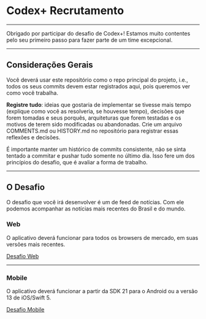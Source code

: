 # Codex+ Recrutamento

---

Obrigado por participar do desafio de Codex+! Estamos muito contentes pelo seu primeiro passo para fazer parte de um time excepcional.

-------------------------------------------------------------------------------
## Considerações Gerais
Você deverá usar este repositório como o repo principal do projeto, i.e., todos os seus commits devem estar registrados aqui, pois queremos ver como você trabalha.

**Registre tudo**: ideias que gostaria de implementar se tivesse mais tempo (explique como você as resolveria, se houvesse tempo), decisões que forem tomadas e seus porquês, arquiteturas que forem testadas e os motivos de terem sido modificadas ou abandonadas. Crie um arquivo COMMENTS.md ou HISTORY.md no repositório para registrar essas reflexões e decisões.

É importante manter um histórico de commits consistente, não se sinta tentado a commitar e pushar tudo somente no último dia. Isso fere um dos princípios do desafio, que é avaliar a forma de trabalho.

-------------------------------------------------------------------------------
## O Desafio
O desafio que você irá desenvolver é um de feed de notícias. Com ele podemos acompanhar as notícias mais recentes do Brasil e do mundo.

### Web
O aplicativo deverá funcionar para todos os browsers de mercado, em suas versões mais recentes.

[Desafio Web](/web/README.md)

-------------------------------------------------------------------------------
### Mobile
O aplicativo deverá funcionar a partir da SDK 21 para o Android ou a versão 13 de iOS/Swift 5.

[Desafio Mobile](/mobile/README.md)

